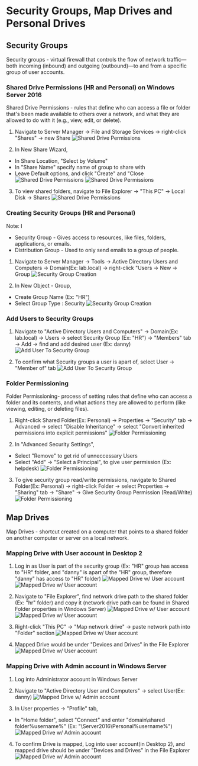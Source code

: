 # Security Groups, Map Drives and Personal Drives

## Security Groups
Security groups - virtual firewall that controls the flow of network traffic—both incoming (inbound) and outgoing (outbound)—to and from a specific group of user accounts.

### Shared Drive Permissions (HR and Personal) on Windows Server 2016
Shared Drive Permissions - rules that define who can access a file or folder that's been made available to others over a network, and what they are allowed to do with it (e.g., view, edit, or delete).

1. Navigate to Server Manager -> File and Storage Services -> right-click "Shares" -> new Share
![Shared Drive Permissions](./screenshots/share-drive-permission.png)

2. In New Share Wizard, 
- In Share Location, "Select by Volume"
- In "Share Name" specify name of group to share with
- Leave Default options, and click "Create" and "Close
![Shared Drive Permissions](./screenshots/share-drive-permission-2.png)
![Shared Drive Permissions](./screenshots/share-drive-permission-3.png)

3. To view shared folders, navigate to File Explorer -> "This PC" -> Local Disk -> Shares
![Shared Drive Permissions](./screenshots/share-drive-permission-4.png)

### Creating Security Groups (HR and Personal)
Note: I
- Security Group - Gives access to resources, like files, folders, applications, or emails.
- Distribution Group - Used to only send emails to a group of people.

1. Navigate to Server Manager -> Tools -> Active Directory Users and Computers -> Domain(Ex: lab.local) -> right-click "Users -> New -> Group
![Security Group Creation](./screenshots/security-group-creation.png)

2. In New Object - Group, 
- Create Group Name (Ex: "HR")
- Select Group Type : Security
![Security Group Creation](./screenshots/security-group-creation-2.png)

### Add Users to Security Groups

1. Navigate to "Active Directory Users and Computers" -> Domain(Ex: lab.local) -> Users -> select Security Group (Ex: "HR") -> "Members" tab -> Add -> find and add desired user (Ex: danny)
![Add User To Security Group](./screenshots/add-security-group.png) 

2. To confirm what Security groups a user is apart of, select User -> "Member of" tab
![Add User To Security Group](./screenshots/add-security-group-2.png) 

### Folder Permissioning
Folder Permissioning- process of setting rules that define who can access a folder and its contents, and what actions they are allowed to perform (like viewing, editing, or deleting files).

1. Right-click Shared Folder(Ex: Personal) -> Properties -> "Security" tab -> Advanced -> select "Disable Inheritance" -> select "Convert inherited permissions into explicit permissions"
![Folder Permissioning](./screenshots/folder-permissioning.png)

2. In "Advanced Security Settings",
- Select "Remove" to get rid of unneccessary Users 
- Select "Add" -> "Select a Principal", to give user permission (Ex: helpdesk)
![Folder Permissioning](./screenshots/folder-permissioning-2.png)

3. To give security group read/write permissions, navigate to Shared Folder(Ex: Personal) -> right-click Folder -> select Properties -> "Sharing" tab -> "Share" -> Give Security Group Permission (Read/Write)
![Folder Permissioning](./screenshots/folder-permissioning-3.png)


## Map Drives 
Map Drives - shortcut created on a computer that points to a shared folder on another computer or server on a local network.

### Mapping Drive with User account in Desktop 2

1. Log in as User is part of the security group (Ex: "HR" group has access to "HR" folder, and "danny" is apart of the "HR" group, therefore "danny" has access to "HR" folder)
![Mapped Drive w/ User account](./screenshots/map-drive-with-user-account.png)
![Mapped Drive w/ User account](./screenshots/map-drive-with-user-account-2.png)

2. Navigate to "File Explorer", find network drive path to the shared folder (Ex: "hr" folder) and copy it (network drive path can be found in Shared Folder properties in Windows Server)
![Mapped Drive w/ User account](./screenshots/map-drive-with-user-account-3.png)
![Mapped Drive w/ User account](./screenshots/map-drive-with-user-account-4.png)

3. Right-click "This PC" -> "Map network drive" -> paste network path into "Folder" section
![Mapped Drive w/ User account](./screenshots/map-drive-with-user-account-5.png)

4. Mapped Drive would be under "Devices and Drives" in the File Explorer
![Mapped Drive w/ User account](./screenshots/map-drive-with-user-account-6.png)

### Mapping Drive with Admin account in Windows Server

1. Log into Administrator account in Windows Server

2. Navigate to "Active Directory User and Computers" -> select User(Ex: danny)
![Mapped Drive w/ Admin account](./screenshots/map-drive-with-admin-account.png)

3. In User properties -> "Profile" tab, 
- In "Home folder", select "Connect" and enter "domain\shared folder\%username%" (Ex: "\\Server2016\Personal\%username%")
![Mapped Drive w/ Admin account](./screenshots/map-drive-with-admin-account-2.png)

4. To confirm Drive is mapped, Log into user account(in Desktop 2), and mapped drive should be under "Devices and Drives" in the File Explorer
![Mapped Drive w/ Admin account](./screenshots/map-drive-with-admin-account-3.png)

